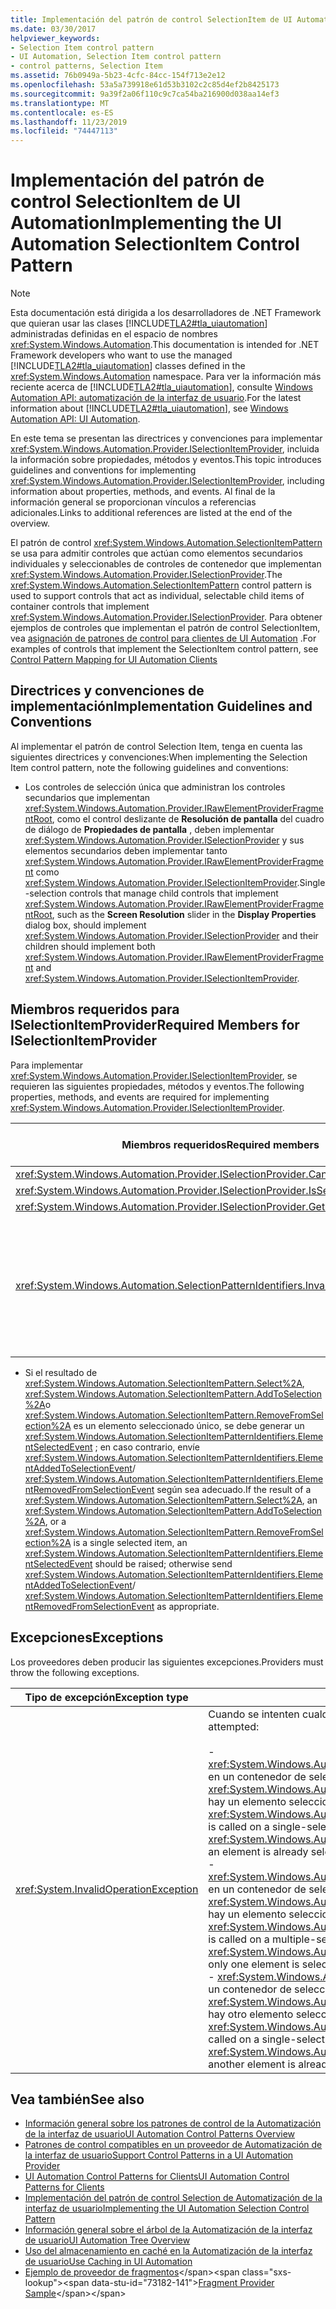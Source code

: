 ```yaml
---
title: Implementación del patrón de control SelectionItem de UI Automation
ms.date: 03/30/2017
helpviewer_keywords:
- Selection Item control pattern
- UI Automation, Selection Item control pattern
- control patterns, Selection Item
ms.assetid: 76b0949a-5b23-4cfc-84cc-154f713e2e12
ms.openlocfilehash: 53a5a739918e61d53b3102c2c85d4ef2b8425173
ms.sourcegitcommit: 9a39f2a06f110c9c7ca54ba216900d038aa14ef3
ms.translationtype: MT
ms.contentlocale: es-ES
ms.lasthandoff: 11/23/2019
ms.locfileid: "74447113"
---
```

# <a name="implementing-the-ui-automation-selectionitem-control-pattern"></a><span data-ttu-id="73182-102">Implementación del patrón de control SelectionItem de UI Automation</span><span class="sxs-lookup"><span data-stu-id="73182-102">Implementing the UI Automation SelectionItem Control Pattern</span></span>
> [!NOTE]
> <span data-ttu-id="73182-103">Esta documentación está dirigida a los desarrolladores de .NET Framework que quieran usar las clases [!INCLUDE[TLA2#tla_uiautomation](../../../includes/tla2sharptla-uiautomation-md.md)] administradas definidas en el espacio de nombres <xref:System.Windows.Automation>.</span><span class="sxs-lookup"><span data-stu-id="73182-103">This documentation is intended for .NET Framework developers who want to use the managed [!INCLUDE[TLA2#tla_uiautomation](../../../includes/tla2sharptla-uiautomation-md.md)] classes defined in the <xref:System.Windows.Automation> namespace.</span></span> <span data-ttu-id="73182-104">Para ver la información más reciente acerca de [!INCLUDE[TLA2#tla_uiautomation](../../../includes/tla2sharptla-uiautomation-md.md)], consulte [Windows Automation API: automatización de la interfaz de usuario](/windows/win32/winauto/entry-uiauto-win32).</span><span class="sxs-lookup"><span data-stu-id="73182-104">For the latest information about [!INCLUDE[TLA2#tla_uiautomation](../../../includes/tla2sharptla-uiautomation-md.md)], see [Windows Automation API: UI Automation](/windows/win32/winauto/entry-uiauto-win32).</span></span>  
  
 <span data-ttu-id="73182-105">En este tema se presentan las directrices y convenciones para implementar <xref:System.Windows.Automation.Provider.ISelectionItemProvider>, incluida la información sobre propiedades, métodos y eventos.</span><span class="sxs-lookup"><span data-stu-id="73182-105">This topic introduces guidelines and conventions for implementing <xref:System.Windows.Automation.Provider.ISelectionItemProvider>, including information about properties, methods, and events.</span></span> <span data-ttu-id="73182-106">Al final de la información general se proporcionan vínculos a referencias adicionales.</span><span class="sxs-lookup"><span data-stu-id="73182-106">Links to additional references are listed at the end of the overview.</span></span>  
  
 <span data-ttu-id="73182-107">El patrón de control <xref:System.Windows.Automation.SelectionItemPattern> se usa para admitir controles que actúan como elementos secundarios individuales y seleccionables de controles de contenedor que implementan <xref:System.Windows.Automation.Provider.ISelectionProvider>.</span><span class="sxs-lookup"><span data-stu-id="73182-107">The <xref:System.Windows.Automation.SelectionItemPattern> control pattern is used to support controls that act as individual, selectable child items of container controls that implement <xref:System.Windows.Automation.Provider.ISelectionProvider>.</span></span> <span data-ttu-id="73182-108">Para obtener ejemplos de controles que implementan el patrón de control SelectionItem, vea [asignación de patrones de control para clientes de UI Automation](control-pattern-mapping-for-ui-automation-clients.md) .</span><span class="sxs-lookup"><span data-stu-id="73182-108">For examples of controls that implement the SelectionItem control pattern, see [Control Pattern Mapping for UI Automation Clients](control-pattern-mapping-for-ui-automation-clients.md)</span></span>  
  
<a name="Implementation_Guidelines_and_Conventions"></a>   
## <a name="implementation-guidelines-and-conventions"></a><span data-ttu-id="73182-109">Directrices y convenciones de implementación</span><span class="sxs-lookup"><span data-stu-id="73182-109">Implementation Guidelines and Conventions</span></span>  
 <span data-ttu-id="73182-110">Al implementar el patrón de control Selection Item, tenga en cuenta las siguientes directrices y convenciones:</span><span class="sxs-lookup"><span data-stu-id="73182-110">When implementing the Selection Item control pattern, note the following guidelines and conventions:</span></span>  
  
- <span data-ttu-id="73182-111">Los controles de selección única que administran los controles secundarios que implementan <xref:System.Windows.Automation.Provider.IRawElementProviderFragmentRoot>, como el control deslizante de **Resolución de pantalla** del cuadro de diálogo de **Propiedades de pantalla** , deben implementar <xref:System.Windows.Automation.Provider.ISelectionProvider> y sus elementos secundarios deben implementar tanto <xref:System.Windows.Automation.Provider.IRawElementProviderFragment> como <xref:System.Windows.Automation.Provider.ISelectionItemProvider>.</span><span class="sxs-lookup"><span data-stu-id="73182-111">Single-selection controls that manage child controls that implement <xref:System.Windows.Automation.Provider.IRawElementProviderFragmentRoot>, such as the **Screen Resolution** slider in the **Display Properties** dialog box, should implement <xref:System.Windows.Automation.Provider.ISelectionProvider> and their children should implement both <xref:System.Windows.Automation.Provider.IRawElementProviderFragment> and <xref:System.Windows.Automation.Provider.ISelectionItemProvider>.</span></span>  
  
<a name="Required_Members_for_the_IValueProvider_Interface"></a>   
## <a name="required-members-for-iselectionitemprovider"></a><span data-ttu-id="73182-112">Miembros requeridos para ISelectionItemProvider</span><span class="sxs-lookup"><span data-stu-id="73182-112">Required Members for ISelectionItemProvider</span></span>  
 <span data-ttu-id="73182-113">Para implementar <xref:System.Windows.Automation.Provider.ISelectionItemProvider>, se requieren las siguientes propiedades, métodos y eventos.</span><span class="sxs-lookup"><span data-stu-id="73182-113">The following properties, methods, and events are required for implementing <xref:System.Windows.Automation.Provider.ISelectionItemProvider>.</span></span>  
  
|<span data-ttu-id="73182-114">Miembros requeridos</span><span class="sxs-lookup"><span data-stu-id="73182-114">Required members</span></span>|<span data-ttu-id="73182-115">Tipo de miembro</span><span class="sxs-lookup"><span data-stu-id="73182-115">Member type</span></span>|<span data-ttu-id="73182-116">Notas</span><span class="sxs-lookup"><span data-stu-id="73182-116">Notes</span></span>|  
|----------------------|-----------------|-----------|  
|<xref:System.Windows.Automation.Provider.ISelectionProvider.CanSelectMultiple%2A>|<span data-ttu-id="73182-117">Propiedad</span><span class="sxs-lookup"><span data-stu-id="73182-117">Property</span></span>|<span data-ttu-id="73182-118">Ninguno</span><span class="sxs-lookup"><span data-stu-id="73182-118">None</span></span>|  
|<xref:System.Windows.Automation.Provider.ISelectionProvider.IsSelectionRequired%2A>|<span data-ttu-id="73182-119">Propiedad</span><span class="sxs-lookup"><span data-stu-id="73182-119">Property</span></span>|<span data-ttu-id="73182-120">Ninguno</span><span class="sxs-lookup"><span data-stu-id="73182-120">None</span></span>|  
|<xref:System.Windows.Automation.Provider.ISelectionProvider.GetSelection%2A>|<span data-ttu-id="73182-121">Método</span><span class="sxs-lookup"><span data-stu-id="73182-121">Method</span></span>|<span data-ttu-id="73182-122">Ninguno</span><span class="sxs-lookup"><span data-stu-id="73182-122">None</span></span>|  
|<xref:System.Windows.Automation.SelectionPatternIdentifiers.InvalidatedEvent>|<span data-ttu-id="73182-123">Evento</span><span class="sxs-lookup"><span data-stu-id="73182-123">Event</span></span>|<span data-ttu-id="73182-124">Se produce cuando una selección de un contenedor ha cambiado de manera considerable y requiere el envío de más eventos <xref:System.Windows.Automation.SelectionItemPatternIdentifiers.ElementSelectedEvent> y <xref:System.Windows.Automation.SelectionItemPatternIdentifiers.ElementRemovedFromSelectionEvent> de lo que permite la constante <xref:System.Windows.Automation.Provider.AutomationInteropProvider.InvalidateLimit> .</span><span class="sxs-lookup"><span data-stu-id="73182-124">Raised when a selection in a container has changed significantly and requires sending more <xref:System.Windows.Automation.SelectionItemPatternIdentifiers.ElementSelectedEvent> and <xref:System.Windows.Automation.SelectionItemPatternIdentifiers.ElementRemovedFromSelectionEvent> events than the <xref:System.Windows.Automation.Provider.AutomationInteropProvider.InvalidateLimit> constant permits.</span></span>|  
  
- <span data-ttu-id="73182-125">Si el resultado de <xref:System.Windows.Automation.SelectionItemPattern.Select%2A>, <xref:System.Windows.Automation.SelectionItemPattern.AddToSelection%2A>o <xref:System.Windows.Automation.SelectionItemPattern.RemoveFromSelection%2A> es un elemento seleccionado único, se debe generar un <xref:System.Windows.Automation.SelectionItemPatternIdentifiers.ElementSelectedEvent> ; en caso contrario, envíe <xref:System.Windows.Automation.SelectionItemPatternIdentifiers.ElementAddedToSelectionEvent>/ <xref:System.Windows.Automation.SelectionItemPatternIdentifiers.ElementRemovedFromSelectionEvent> según sea adecuado.</span><span class="sxs-lookup"><span data-stu-id="73182-125">If the result of a <xref:System.Windows.Automation.SelectionItemPattern.Select%2A>, an <xref:System.Windows.Automation.SelectionItemPattern.AddToSelection%2A>, or a <xref:System.Windows.Automation.SelectionItemPattern.RemoveFromSelection%2A> is a single selected item, an <xref:System.Windows.Automation.SelectionItemPatternIdentifiers.ElementSelectedEvent> should be raised; otherwise send <xref:System.Windows.Automation.SelectionItemPatternIdentifiers.ElementAddedToSelectionEvent>/ <xref:System.Windows.Automation.SelectionItemPatternIdentifiers.ElementRemovedFromSelectionEvent> as appropriate.</span></span>  
  
<a name="Exceptions"></a>   
## <a name="exceptions"></a><span data-ttu-id="73182-126">Excepciones</span><span class="sxs-lookup"><span data-stu-id="73182-126">Exceptions</span></span>  
 <span data-ttu-id="73182-127">Los proveedores deben producir las siguientes excepciones.</span><span class="sxs-lookup"><span data-stu-id="73182-127">Providers must throw the following exceptions.</span></span>  
  
|<span data-ttu-id="73182-128">Tipo de excepción</span><span class="sxs-lookup"><span data-stu-id="73182-128">Exception type</span></span>|<span data-ttu-id="73182-129">Condición</span><span class="sxs-lookup"><span data-stu-id="73182-129">Condition</span></span>|  
|--------------------|---------------|  
|<xref:System.InvalidOperationException>|<span data-ttu-id="73182-130">Cuando se intenten cualquiera de las siguientes opciones:</span><span class="sxs-lookup"><span data-stu-id="73182-130">When any of the following are attempted:</span></span><br /><br /> <span data-ttu-id="73182-131">-   <xref:System.Windows.Automation.Provider.ISelectionItemProvider.RemoveFromSelection%2A> en un contenedor de selección única donde <xref:System.Windows.Automation.SelectionPattern.IsSelectionRequiredProperty> = `true` y ya hay un elemento seleccionado.</span><span class="sxs-lookup"><span data-stu-id="73182-131">-   <xref:System.Windows.Automation.Provider.ISelectionItemProvider.RemoveFromSelection%2A> is called on a single-selection container where <xref:System.Windows.Automation.SelectionPattern.IsSelectionRequiredProperty> = `true` and an element is already selected.</span></span><br /><span data-ttu-id="73182-132">-   <xref:System.Windows.Automation.Provider.ISelectionItemProvider.RemoveFromSelection%2A> en un contenedor de selección múltiple donde <xref:System.Windows.Automation.SelectionPattern.IsSelectionRequiredProperty> = `true` y solo hay un elemento seleccionado.</span><span class="sxs-lookup"><span data-stu-id="73182-132">-   <xref:System.Windows.Automation.Provider.ISelectionItemProvider.RemoveFromSelection%2A> is called on a multiple-selection container where <xref:System.Windows.Automation.SelectionPattern.IsSelectionRequiredProperty> = `true` and only one element is selected.</span></span><br /><span data-ttu-id="73182-133">-   <xref:System.Windows.Automation.Provider.ISelectionItemProvider.AddToSelection%2A> en un contenedor de selección única donde <xref:System.Windows.Automation.SelectionPattern.CanSelectMultipleProperty> = `false` y ya hay otro elemento seleccionado.</span><span class="sxs-lookup"><span data-stu-id="73182-133">-   <xref:System.Windows.Automation.Provider.ISelectionItemProvider.AddToSelection%2A> is called on a single-selection container where <xref:System.Windows.Automation.SelectionPattern.CanSelectMultipleProperty> = `false` and another element is already selected.</span></span>|  
  
## <a name="see-also"></a><span data-ttu-id="73182-134">Vea también</span><span class="sxs-lookup"><span data-stu-id="73182-134">See also</span></span>

- [<span data-ttu-id="73182-135">Información general sobre los patrones de control de la Automatización de la interfaz de usuario</span><span class="sxs-lookup"><span data-stu-id="73182-135">UI Automation Control Patterns Overview</span></span>](ui-automation-control-patterns-overview.md)
- [<span data-ttu-id="73182-136">Patrones de control compatibles en un proveedor de Automatización de la interfaz de usuario</span><span class="sxs-lookup"><span data-stu-id="73182-136">Support Control Patterns in a UI Automation Provider</span></span>](support-control-patterns-in-a-ui-automation-provider.md)
- [<span data-ttu-id="73182-137">UI Automation Control Patterns for Clients</span><span class="sxs-lookup"><span data-stu-id="73182-137">UI Automation Control Patterns for Clients</span></span>](ui-automation-control-patterns-for-clients.md)
- [<span data-ttu-id="73182-138">Implementación del patrón de control Selection de Automatización de la interfaz de usuario</span><span class="sxs-lookup"><span data-stu-id="73182-138">Implementing the UI Automation Selection Control Pattern</span></span>](implementing-the-ui-automation-selection-control-pattern.md)
- [<span data-ttu-id="73182-139">Información general sobre el árbol de la Automatización de la interfaz de usuario</span><span class="sxs-lookup"><span data-stu-id="73182-139">UI Automation Tree Overview</span></span>](ui-automation-tree-overview.md)
- [<span data-ttu-id="73182-140">Uso del almacenamiento en caché en la Automatización de la interfaz de usuario</span><span class="sxs-lookup"><span data-stu-id="73182-140">Use Caching in UI Automation</span></span>](use-caching-in-ui-automation.md)
- <span data-ttu-id="73182-141">[Ejemplo de proveedor de fragmentos](https://docs.microsoft.com/previous-versions/dotnet/netframework-3.5/ms771502(v=vs.90))</span><span class="sxs-lookup"><span data-stu-id="73182-141">[Fragment Provider Sample](https://docs.microsoft.com/previous-versions/dotnet/netframework-3.5/ms771502(v=vs.90))</span></span>
